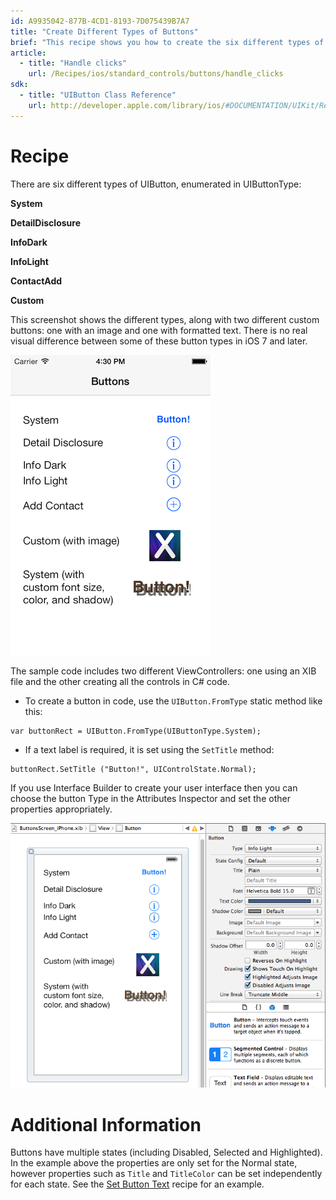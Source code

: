 ```yaml
---
id: A9935042-877B-4CD1-8193-7D075439B7A7
title: "Create Different Types of Buttons"
brief: "This recipe shows you how to create the six different types of UIButton."
article:
  - title: "Handle clicks" 
    url: /Recipes/ios/standard_controls/buttons/handle_clicks
sdk:
  - title: "UIButton Class Reference" 
    url: http://developer.apple.com/library/ios/#DOCUMENTATION/UIKit/Reference/UIButton_Class/UIButton/UIButton.html
---
```


<a name="Recipe" class="injected"></a>


# Recipe

There are six different types of UIButton, enumerated in UIButtonType:

 **System**

 **DetailDisclosure**

 **InfoDark**

 **InfoLight**

 **ContactAdd**

 **Custom**

This screenshot shows the different types, along with two different custom
buttons: one with an image and one with formatted text. There is no real visual difference between some of these button types in iOS 7 and later.

 [ ![](Images/Buttons1.png)](Images/Buttons1.png)

The sample code includes two different ViewControllers: one using an XIB file
and the other creating all the controls in C# code.

-  To create a button in code, use the `UIButton.FromType` static method like this:


```
var buttonRect = UIButton.FromType(UIButtonType.System);
```

-  If a text label is required, it is set using the `SetTitle` method:


```
buttonRect.SetTitle ("Button!", UIControlState.Normal);
```

If you use Interface Builder to create your user interface then you can
choose the button Type in the Attributes Inspector and set the other properties
appropriately.

 [ ![](Images/Buttons_xib.png)](Images/Buttons_xib.png)

 <a name="Additional_Information" class="injected"></a>


# Additional Information

Buttons have multiple states (including Disabled, Selected and Highlighted).
In the example above the properties are only set for the Normal state, however
properties such as `Title` and `TitleColor` can be set independently for each state.
See the [Set Button Text](/Recipes/ios/standard_controls/buttons/set_button_text) recipe for an example.


